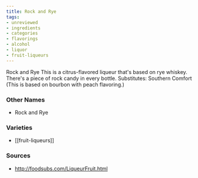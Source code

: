 ```yaml
---
title: Rock and Rye
tags:
- unreviewed
- ingredients
- categories
- flavorings
- alcohol
- liquor
- fruit-liqueurs
---
```

Rock and Rye This is a citrus-flavored liqueur that's based on rye whiskey. There's a piece of rock candy in every bottle. Substitutes: Southern Comfort (This is based on bourbon with peach flavoring.)

### Other Names

* Rock and Rye

### Varieties

* [[fruit-liqueurs]]

### Sources
* http://foodsubs.com/LiqueurFruit.html
